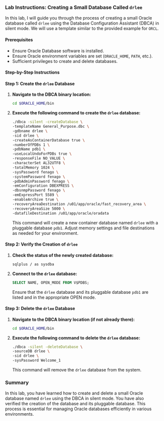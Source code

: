 ### Lab Instructions: Creating a Small Database Called `drlee`

In this lab, I will guide you through the process of creating a small Oracle database called `drlee` using the Database Configuration Assistant (DBCA) in silent mode. We will use a template similar to the provided example for `ORCL`. 

#### Prerequisites
- Ensure Oracle Database software is installed.
- Ensure Oracle environment variables are set (`ORACLE_HOME`, `PATH`, etc.).
- Sufficient privileges to create and delete databases.

#### Step-by-Step Instructions

#### Step 1: Create the `drlee` Database

1. **Navigate to the DBCA binary location:**

   ```bash
   cd $ORACLE_HOME/bin
   ```

2. **Execute the following command to create the `drlee` database:**

   ```bash
   ./dbca -silent -createDatabase \
   -templateName General_Purpose.dbc \
   -gdbname drlee \
   -sid drlee \
   -createAsContainerDatabase true \
   -numberOfPDBs 1 \
   -pdbName pdb1 \
   -useLocalUndoForPDBs true \
   -responseFile NO_VALUE \
   -characterSet AL32UTF8 \
   -totalMemory 1024 \
   -sysPassword fenago \
   -systemPassword fenago \
   -pdbAdminPassword fenago \
   -emConfiguration DBEXPRESS \
   -dbsnmpPassword fenago \
   -emExpressPort 5589 \
   -enableArchive true \
   -recoveryAreaDestination /u01/app/oracle/fast_recovery_area \
   -recoveryAreaSize 5000 \
   -datafileDestination /u01/app/oracle/oradata
   ```

   This command will create a new container database named `drlee` with a pluggable database `pdb1`. Adjust memory settings and file destinations as needed for your environment.

#### Step 2: Verify the Creation of `drlee`

1. **Check the status of the newly created database:**

   ```bash
   sqlplus / as sysdba
   ```

2. **Connect to the `drlee` database:**

   ```sql
   SELECT NAME, OPEN_MODE FROM V$PDBS;
   ```

   Ensure that the `drlee` database and its pluggable database `pdb1` are listed and in the appropriate OPEN mode.

#### Step 3: Delete the `drlee` Database

1. **Navigate to the DBCA binary location (if not already there):**

   ```bash
   cd $ORACLE_HOME/bin
   ```

2. **Execute the following command to delete the `drlee` database:**

   ```bash
   ./dbca -silent -deleteDatabase \
   -sourceDB drlee \
   -sid drlee \
   -sysPassword Welcome_1
   ```

   This command will remove the `drlee` database from the system.

### Summary

In this lab, you have learned how to create and delete a small Oracle database named `drlee` using the DBCA in silent mode. You have also verified the creation of the database and its pluggable database. This process is essential for managing Oracle databases efficiently in various environments.
